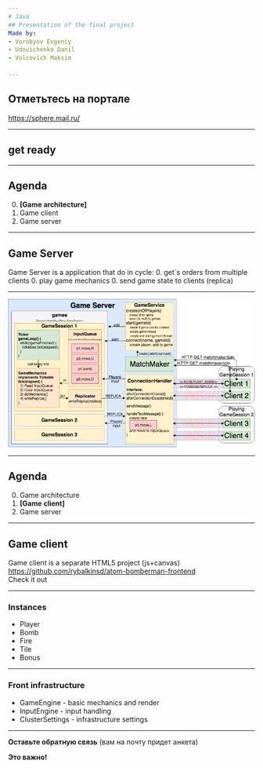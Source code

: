 ```yaml
---
# Java
## Presentation of the final project
Made by: 
- Vorobyov Evgeniy 
- Udovichenko Danil 
- Volcovich Maksim

---
```

## Отметьтесь на портале
https://sphere.mail.ru/

---

## get ready

---
## Agenda
0. **[Game architecture]**
0. Game client
0. Game server
---
## Game Server
Game Server is a application that do in cycle:
0. get`s orders from multiple clients
0. play game mechanics
0. send game state to clients (replica)

---

<img src="presentation/assets/img/GameServerArchitecture.png" alt="exception" style="width: 900px;"/>

---
## Agenda
0. Game architecture
0. **[Game client]**
0. Game server

---
## Game client
Game client is a separate HTML5 project (js+canvas)  
https://github.com/rybalkinsd/atom-bomberman-frontend  
Check it out

---
### Instances
- Player
- Bomb
- Fire
- Tile
- Bonus

---
### Front infrastructure
- GameEngine - basic mechanics and render
- InputEngine - input handling 
- ClusterSettings - infrastructure settings

---
**Оставьте обратную связь**
(вам на почту придет анкета)  

**Это важно!**

